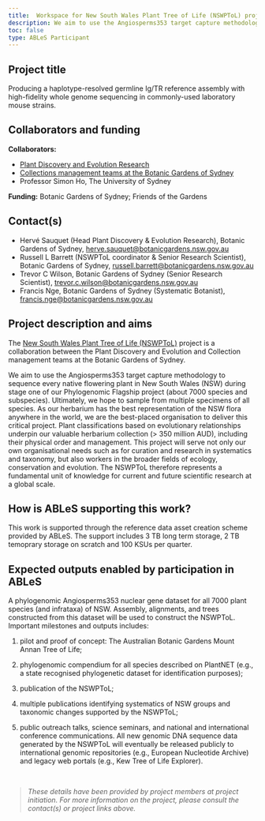 ```yaml
---
title:  Workspace for New South Wales Plant Tree of Life (NSWPToL) project
description: We aim to use the Angiosperms353 target capture methodology to sequence every native NSW flowering plant species during stage one of our Phylogenomic Flagship project (about 7000 species and subspecies).
toc: false
type: ABLeS Participant
---
```


## Project title

Producing a haplotype-resolved germline Ig/TR reference assembly with high-fidelity whole genome sequencing in commonly-used laboratory mouse strains.

## Collaborators and funding

**Collaborators:**

- [Plant Discovery and Evolution Research](https://www.botanicgardens.org.au/our-science/what-we-do/plant-discovery-and-evolution-0)
- [Collections management teams at the Botanic Gardens of Sydney](https://www.botanicgardens.org.au/our-science/what-we-do/collections-management)
- Professor Simon Ho, The University of Sydney

**Funding:**
Botanic Gardens of Sydney; Friends of the Gardens

## Contact(s)

- Hervé Sauquet (Head Plant Discovery & Evolution Research), Botanic Gardens of Sydney, <herve.sauquet@botanicgardens.nsw.gov.au>
- Russell L Barrett (NSWPToL coordinator & Senior Research Scientist), Botanic Gardens of Sydney, <russell.barrett@botanicgardens.nsw.gov.au>
- Trevor C Wilson, Botanic Gardens of Sydney (Senior Research Scientist), <trevor.c.wilson@botanicgardens.nsw.gov.au>
- Francis Nge, Botanic Gardens of Sydney (Systematic Botanist), <francis.nge@botanicgardens.nsw.gov.au>

## Project description and aims

The [New South Wales Plant Tree of Life (NSWPToL)](https://www.botanicgardens.org.au/our-science/what-we-do/plant-discovery-and-evolution/key-projects) project is a collaboration between the Plant Discovery and Evolution and Collection management teams at the Botanic Gardens of Sydney.

We aim to use the Angiosperms353 target capture methodology to sequence every native flowering plant in New South Wales (NSW) during stage one of our Phylogenomic Flagship project (about 7000 species and subspecies). Ultimately, we hope to sample from multiple specimens of all species. As our herbarium has the best representation of the NSW flora anywhere in the world, we are the best-placed organisation to deliver this critical project. Plant classifications based on evolutionary relationships underpin our valuable herbarium collection (> 350 million AUD), including their physical order and management. This project will serve not only our own organisational needs such as for curation and research in systematics and taxonomy, but also workers in the broader fields of ecology, conservation and evolution. The NSWPToL therefore represents a fundamental unit of knowledge for current and future scientific research at a global scale.

## How is ABLeS supporting this work?

This work is supported through the reference data asset creation scheme provided by ABLeS. The support includes 3 TB long term storage, 2 TB temoprary storage on scratch and 100 KSUs per quarter.

## Expected outputs enabled by participation in ABLeS

A phylogenomic Angiosperms353 nuclear gene dataset for all 7000 plant species (and infrataxa) of NSW. Assembly, alignments, and trees constructed from this dataset will be used to construct the NSWPToL. Important milestones and outputs includes:

1) pilot and proof of concept: The Australian Botanic Gardens Mount Annan Tree of Life;

2) phylogenomic compendium for all species described on PlantNET (e.g., a state recognised phylogenetic dataset for identification purposes);

3) publication of the NSWPToL;

4) multiple publications identifying systematics of NSW groups and taxonomic changes supported by the NSWPToL;

5) public outreach talks, science seminars, and national and international conference communications. All new genomic DNA sequence data generated by the NSWPToL will eventually be released publicly to international genomic repositories (e.g., European Nucleotide Archive) and legacy web portals (e.g., Kew Tree of Life Explorer).

<br/>

> *These details have been provided by project members at project initiation. For more information on the project, please consult the contact(s) or project links above.*
